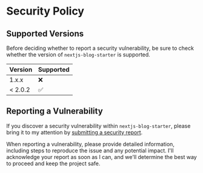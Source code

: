 # Security Policy

## Supported Versions

Before deciding whether to report a security vulnerability, be sure to check whether the version of `nextjs-blog-starter` is supported.

| Version | Supported          |
| ------- | ------------------ |
| 1.x.x   | :x:                |
| < 2.0.2 | :white_check_mark: |

## Reporting a Vulnerability

If you discover a security vulnerability within `nextjs-blog-starter`, please bring it to my attention by [submitting a security report](https://github.com/sandypockets/nextjs-blog-starter/security/advisories/new).

When reporting a vulnerability, please provide detailed information, including steps to reproduce the issue and any potential impact. I'll acknowledge your report as soon as I can, and we'll determine the best way to proceed and keep the project safe. 
